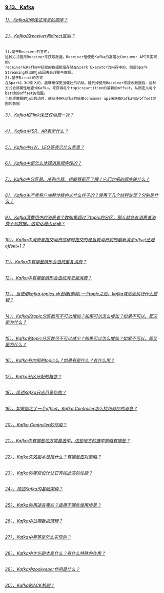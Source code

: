 ### [9.13、Kafka]()
###### [1）、Kafka如何保证消息的顺序？]()
###### [2）、Kafka的receiver和direct区别？]()
    1).基于Receiver的方式: 
    这种方式使用Receiver来获取数据。Receiver是使用Kafka的高层次Consumer API来实现的。
    receiver从Kafka中获取的数据都是存储在Spark Executor的内存中的，然后Spark Streaming启动的job回去处理那些数据。
    2).基于Direct的方式
    在Spark1.3中引入的，能够确保更加健壮的机制。替代掉使用Receiver来接收数据后，这种方式会周期性地查询Kafka，来获得每个topic+partition的最新的offset，从而定义每个batch的offset的范围。
    当处理数据的job启动时，就会使用Kafka的简单consumer api来获取Kafka指定offset范围的数据

###### [3）、Kafka和Flink保证仅消费一次？]()
###### [4）、Kafka中ISR、AR表示什么？]()
###### [5）、Kafka中HW、LEO等表示什么意思？]()
###### [6）、Kafka中是怎么体现消息顺序性的？]()
###### [7）、Kafka中分区器、序列化器、拦截器是否了解？它们之间的顺序使什么？]()
###### [8）、Kafka生产者客户端整体结构式什么样子的？使用了几个线程处理？分别是什么？]()
###### [9）、Kafka消费组中的消费者个数如果超过了topic的分区，那么就会有消费者消费不到数据，这句话是否正确？]()
###### [10）、Kafka中消费者提交消费位移时提交的是当前消费到的最新消息offset还是offset+1？]()
###### [11）、Kafka中有哪些情形会造成重复消费？]()
###### [12）、Kafka中有哪些情形会造成消息漏消费？]()
###### [13）、当使用kafka-topics.sh创建(删除)一个topic之后，kafka背后会执行什么逻辑？]()
###### [14）、Kafka的topic分区数可不可以增加？如果可以怎么增加？如果不可以，那又是为什么？]()
###### [15）、Kafka的topic分区数可不可以减少？如果可以怎么增加？如果不可以，那又是为什么？]()
###### [16）、Kafka有内部的topic么？如果有是什么？有什么用？]()
###### [17）、Kafka分区分配的概念？]()
###### [18）、简述Kafka日志目录结构？]()
###### [19）、如果指定了一个offset，Kafka Controller怎么找到对应的消息？]()
###### [20）、Kafka Controller的作用？]()
###### [21）、Kafka中有哪些地方需要选举，这些地方的选举策略有哪些？]()
###### [22）、Kafka失效副本是指什么？有哪些应对策略？]()
###### [23）、Kafka的哪些设计让它有如此高的性能？]()
###### [24）、简述Kafka的基础架构？]()
###### [25）、Kafka的用途有哪些？适用于哪些使用场景？]()
###### [26）、Kafka中过期数据清理？]()
###### [27）、Kafka中幂等是怎么实现的？]()
###### [28）、Kafka中优先副本是什么？有什么特殊的作用？]()
###### [29）、Kafka中zookeeper作用是什么？]()
###### [30）、Kafka的ACK机制？]()
